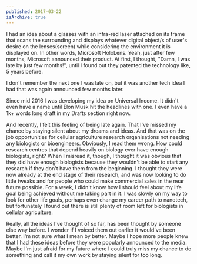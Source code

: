 ```yaml
---
published: 2017-03-22
isArchive: true
---
```


I had an idea about a glasses with an infra-red laser attached on its frame that scans the surrounding and displays whatever digital object/s of user's desire on the lenses(screen) while considering the environment it is displayed on. In other words, Microsoft HoloLens. Yeah, just after few months, Microsoft announced their product. At first, I thought, "Damn, I was late by just few months!", until I found out they patented the technology like, 5 years before.

I don't remember the next one I was late on, but it was another tech idea I had that was again announced few months later.

Since mid 2016 I was developing my idea on Universal Income. It didn't even have a name until Elon Musk hit the headlines with one. I even have a 1k+ words long draft in my Drafts section right now.

And recently, I felt this feeling of being late again. That I've missed my chance by staying silent about my dreams and ideas. And that was on the job opportunities for cellular agriculture research organisations not needing any biologists or bioengineers. Obviously, I read them wrong. How could research centres that depend heavily on biology ever have enough biologists, right? When I misread it, though, I thought it was obvious that they did have enough biologists because they wouldn't be able to start any research if they don't have them from the beginning. I thought they were now already at the end stage of their research, and was now looking to do little tweaks and for people who could make commercial sales in the near future possible. For a week, I didn't know how I should feel about my life goal being achieved without me taking part in it. I was slowly on my way to look for other life goals, perhaps even change my career path to nanotech, but fortunately I found out there is still plenty of room left for biologists in cellular agriculture.

Really, all the ideas I've thought of so far, has been thought by someone else way before. I wonder if I voiced them out earlier it would've been better. I'm not sure what I mean by better. Maybe I hope more people knew that I had these ideas before they were popularly announced to the media. Maybe I'm just afraid for my future where I could truly miss my chance to do something and call it my own work by staying silent for too long.
